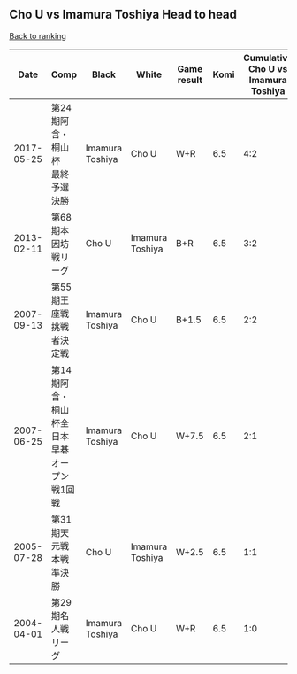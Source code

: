 ## Cho U vs Imamura Toshiya Head to head

[Back to ranking](../../index.md)




| **Date** | **Comp** | **Black** | **White** | **Game result** | **Komi** | **Cumulative Cho U vs Imamura Toshiya** | **Cho U streak** | **Imamura Toshiya streak** | 
| --- | --- | --- | --- | --- | --- | --- | --- | --- |
| 2017-05-25 | 第24期阿含・桐山杯　最終予選決勝 | Imamura Toshiya | Cho U | W+R | 6.5 | 4:2 | 2 | 0 | 
| 2013-02-11 | 第68期本因坊戦リーグ | Cho U | Imamura Toshiya | B+R | 6.5 | 3:2 | 1 | 0 | 
| 2007-09-13 | 第55期王座戦挑戦者決定戦 | Imamura Toshiya | Cho U | B+1.5 | 6.5 | 2:2 | 0 | 1 | 
| 2007-06-25 | 第14期阿含・桐山杯全日本早碁オープン戦1回戦 | Imamura Toshiya | Cho U | W+7.5 | 6.5 | 2:1 | 1 | 0 | 
| 2005-07-28 | 第31期天元戦本戦準決勝 | Cho U | Imamura Toshiya | W+2.5 | 6.5 | 1:1 | 0 | 1 | 
| 2004-04-01 | 第29期名人戦リーグ | Imamura Toshiya | Cho U | W+R | 6.5 | 1:0 | 1 | 0 |




